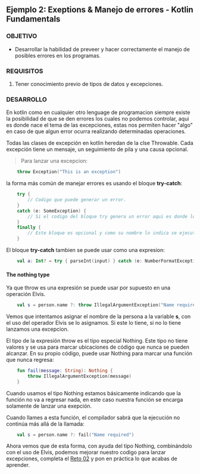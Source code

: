 ## Ejemplo 2: Exeptions & Manejo de errores - Kotlin Fundamentals

### OBJETIVO

- Desarrollar la habilidad de preveer y hacer correctamente el manejo de posibles errores en los programas.

### REQUISITOS

1. Tener conocimiento previo de tipos de datos y excepciones.

### DESARROLLO

En kotlin como en cualquier otro lenguage de programacion siempre existe la posibilidad de que se den errores los cuales no podemos controlar, aqui es donde nace el tema de las excepciones, estas nos permiten hacer "algo" en caso de que algun error ocurra realizando determinadas operaciones.

Todas las clases de excepción en kotlin heredan de la clse Throwable. Cada excepción tiene un mensaje, un seguimiento de pila y una causa opcional.

>Para lanzar una excepcion:
```kotlin
	throw Exception("This is an exception")
```

la forma más común de manejar errores es usando el bloque **try-catch**:

```kotlin
	try {
    	// Codigo que puede generar un error.
	}
	catch (e: SomeException) {
		// Si el codigo del bloque try genera un error aqui es donde lo manejamos.
	}
	finally {
		// Este bloque es opcional y como su nombre lo indica se ejecuta al final del manejo del error.
	}
```

El bloque **try-catch** tambien se puede usar como una expresion:

```kotlin
	val a: Int? = try { parseInt(input) } catch (e: NumberFormatException) { null }
```

#### The nothing type

Ya que throw es una expresión se puede usar por supuesto en una operación Elvis.

```kotlin
	val s = person.name ?: throw IllegalArgumentException("Name required")
```

Vemos que intentamos asignar el nombre de la persona a la variable **s**, con el uso del operador Elvis se lo asignamos. Si este lo tiene, si no lo tiene lanzamos una excepcion.

El tipo de la expresión throw es el tipo especial Nothing. Este tipo no tiene valores y se usa para marcar ubicaciones de código que nunca se pueden alcanzar. En su propio código, puede usar Nothing para marcar una función que nunca regresa:

```kotlin
	fun fail(message: String): Nothing {
		throw IllegalArgumentException(message)
	}
```

Cuando usamos el tipo Nothing estamos básicamente indicando que la función no va a regresar nada, en este caso nuestra función se encarga solamente de lanzar una exepción.

Cuando llames a esta función, el compilador sabrá que la ejecución no continúa más allá de la llamada:

```kotlin
	val s = person.name ?: fail("Name required")
```

Ahora vemos que de esta forma, con ayuda del tipo Nothing, combinándolo con el uso de Elvis, podemos mejorar nuestro codigo para lanzar excepciones, completa el [Reto 02](/../../tree/master/Sesion-07/Reto-02/) y pon en práctica lo que acabas de aprender.
